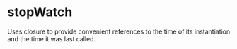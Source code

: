 # stopWatch
Uses closure to provide convenient references to the time of its instantiation and the time it was last called.
